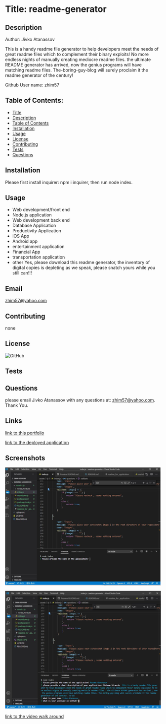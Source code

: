 # Title: readme-generator
## Description
Author: Jivko Atanassov

This is a handy readme file generator to help developers meet the needs of great readme files which to complement their binary exploits! No more endless nights of manually creating mediocre readme files. the ultimate README generator has arrived, now the genius programs will have matching readme files. The-boring-guy-blog will surely proclaim it the readme generator of the century!

Github User name: zhim57

## Table of Contents:
- [Title](#title)
- [Description](#description)
- [Table of Contents](#table-of_contents)
- [Installation](#installation)
- [Usage](#usage)
- [License](#license)
- [Contributing](#contributing)
- [Tests](#tests)
- [Questions](#questions)

## Installation
Please first install inquirer:   npm i inquirer, then run node index.
## Usage
- Web development/front end
- Node.js  application
- Web development back end
- Database Application
- Productivity Application
- iOS App
- Android app
- entertainment application
- Financial App
- transportation application
- other
Yes, please download this readme generator, the inventory of digital copies is depleting as we speak,  please snatch yours while you still can!!!
## Email
zhim57@yahoo.com
## Contributing
none
## License
![GitHub](https://img.shields.io/github/license/zhim57/readme-generator)

## Tests

## Questions
please email Jivko Atanassov with any questions at: zhim57@yahoo.com. Thank You.

## Links

[link to this portfolio](https://github.com/zhim57/readme-generator)

[link to the deployed application](undefined)
  

## Screenshots

![screenshot no.1 of the working application](../images/image1.JPG)

![screenshot no.2 of the working application](../images/image2.JPG)

[link to the video walk around](https://drive.google.com/file/d/17b220GzkOREfELclfLiixOgT_Ob4euU9/view)


  
